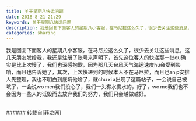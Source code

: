 ```yaml
---
title: 关于星期八快运问题
date: 2018-8-21 21:29
keywords: 关于星期八快运问题
description: 我是回复下面客人的星期八小客服，在马尼拉这么久了，很少去关注这些消息，这几天朋友发给我，我还是注册了账号来声明下，首先这位客人的快递那一批qu确实是比上次慢了，我们也深感抱歉，因为那几天台风天气海运速度hu会受到影响，而且也告诉她了，其次，上次快递到的时候本人不在马尼拉，而且也an p安排人先整理，我也不明白到底坑他啥了，就chu xi a出现了这篇帖子，一会说自己被坑了，一会说wo men我们没心了，我们一头雾水雾水的，好了，wo me我们也不会因为一些人的诋毁而去放弃我们的努力，我们只会越做越好。
categories: sharing
---
```

<td class="t_f" id="postmessage_1672829">

我是回复下面客人的星期八小客服，在马尼拉这么久了，很少去关注这些消息，这几天朋友发给我，我还是注册了账号来声明下，首先这位客人的快递那一批qu确实是比上次慢了，我们也深感抱歉，因为那几天台风天气海运速度hu会受到影响，而且也告诉她了，其次，上次快递到的时候本人不在马尼拉，而且也an p安排人先整理，我也不明白到底坑他啥了，就chu xi a出现了这篇帖子，一会说自己被坑了，一会说wo men我们没心了，我们一头雾水雾水的，好了，wo me我们也不会因为一些人的诋毁而去放弃我们的努力，我们只会越做越好。<br/>
<img alt="" border="0" class="zoom" data-cf-modified-245db8c2fe405992d9d3effe-="" file="http://www.flw.ph/data/appbyme/upload/image/201808/21/NX7iVxxr2xX2.jpg" id="aimg_n3rLW" lazyloadthumb="1" onclick="" onmouseover="" src="http://www.flw.ph/data/appbyme/upload/image/201808/21/NX7iVxxr2xX2.jpg"/><br/>
<br/>
</td>
###### 转载自[菲龙网]